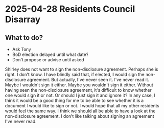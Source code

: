 # 2025-04-28 Residents Council Disarray

## What to do?

* Ask Tony
* BoD election delayed until what date?
* Don't propose or advise until asked

Shirley does not want to sign the non-disclosure agreement. 
Perhaps she is right. 
I don't know. 
I have blindly said that, if elected, I would sign the non-disclosure agreement. 
But actually, I've never seen it. I've never read it. 
Maybe I wouldn't sign it either. 
Maybe you wouldn't sign it either. 
Without having seen the non-disclosure agreement, it's difficult to know whether one would sign it or not. 
Or should I just sign it and ignore it? 
In any case, I think it would be a good thing for me to be able to see whether it is a document I would like to sign or not. 
I would hope that all my other residents would feel the same way. 
I think we should all be able to have a look at the non-disclosure agreement. 
I don't like talking about signing an agreement I've never read. 
